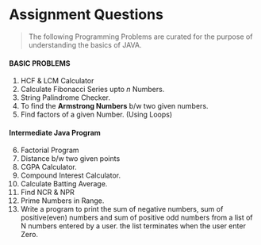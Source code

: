# Assignment Questions 
> The following Programming Problems are curated for the purpose of understanding the basics of JAVA.

#### BASIC PROBLEMS
1. HCF & LCM Calculator <br>
2. Calculate Fibonacci Series upto *n* Numbers.  
3. String Palindrome Checker.  
4. To find the **Armstrong Numbers** b/w two given numbers.  
5. Find factors of a given Number. (Using Loops)  

#### Intermediate Java Program
6. Factorial Program
7. Distance b/w two given points  
8. CGPA Calculator.  
9. Compound Interest Calculator.  
10. Calculate Batting Average.  
11. Find NCR & NPR
12. Prime Numbers in Range. 
13. Write a program to print the sum of negative numbers, sum of positive(even) numbers and sum of positive odd numbers from a list of N numbers entered by a user. the list terminates when the user enter Zero.





